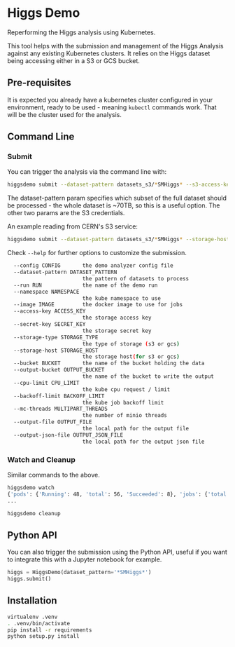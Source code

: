 # Higgs Demo

Reperforming the Higgs analysis using Kubernetes.

This tool helps with the submission and management of the Higgs Analysis
against any existing Kubernetes clusters. It relies on the Higgs dataset being
accessing either in a S3 or GCS bucket.

## Pre-requisites

It is expected you already have a kubernetes cluster configured in your
environment, ready to be used - meaning `kubectl` commands work. That will be
the cluster used for the analysis.

## Command Line

### Submit

You can trigger the analysis via the command line with:
```bash
higgsdemo submit --dataset-pattern datasets_s3/*SMHiggs* --s3-access-key ... --s3-secret-key ...
```

The dataset-pattern param specifies which subset of the full dataset should be
processed - the whole dataset is ~70TB, so this is a useful option. The other
two params are the S3 credentials.

An example reading from CERN's S3 service:
```bash
higgsdemo submit --dataset-pattern datasets_s3/*SMHiggs* --storage-host https://s3.cern.ch --s3-access-key ... --s3-secret-key ...
```

Check `--help` for further options to customize the submission.
```bash
  --config CONFIG       the demo analyzer config file
  --dataset-pattern DATASET_PATTERN
                        the pattern of datasets to process
  --run RUN             the name of the demo run
  --namespace NAMESPACE
                        the kube namespace to use
  --image IMAGE         the docker image to use for jobs
  --access-key ACCESS_KEY
                        the storage access key
  --secret-key SECRET_KEY
                        the storage secret key
  --storage-type STORAGE_TYPE
                        the type of storage (s3 or gcs)
  --storage-host STORAGE_HOST
                        the storage host(for s3 or gcs)
  --bucket BUCKET       the name of the bucket holding the data
  --output-bucket OUTPUT_BUCKET
                        the name of the bucket to write the output
  --cpu-limit CPU_LIMIT
                        the kube cpu request / limit
  --backoff-limit BACKOFF_LIMIT
                        the kube job backoff limit
  --mc-threads MULTIPART_THREADS
                        the number of minio threads
  --output-file OUTPUT_FILE
                        the local path for the output file
  --output-json-file OUTPUT_JSON_FILE
                        the local path for the output json file
```

### Watch and Cleanup

Similar commands to the above.
```bash
higgsdemo watch
{'pods': {'Running': 48, 'total': 56, 'Succeeded': 8}, 'jobs': {'total': 56, 'succeeded': 8}}
...
```

```bash
higgsdemo cleanup
```

## Python API

You can also trigger the submission using the Python API, useful if you want to
integrate this with a Jupyter notebook for example.
```python
higgs = HiggsDemo(dataset_pattern='*SMHiggs*')
higgs.submit()
```

## Installation

```bash
virtualenv .venv
. .venv/bin/activate
pip install -r requirements
python setup.py install
```

